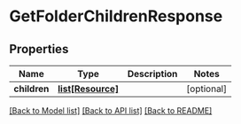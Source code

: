 # GetFolderChildrenResponse

## Properties

Name | Type | Description | Notes
------------ | ------------- | ------------- | -------------
**children** | [**list[Resource]**](Resource.md) |  | [optional]

[[Back to Model list]](../README.md#documentation-for-models) [[Back to API list]](../README.md#documentation-for-api-endpoints) [[Back to README]](../README.md)
